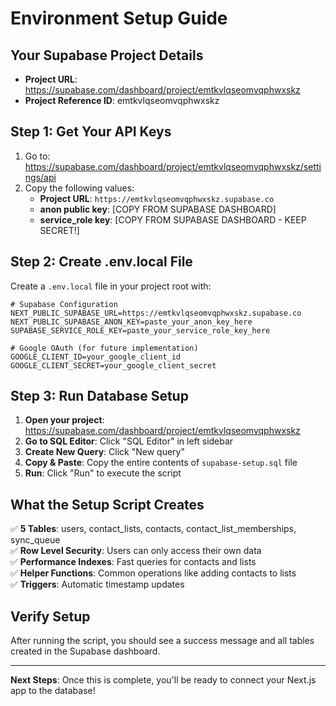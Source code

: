 # Environment Setup Guide

## Your Supabase Project Details

- **Project URL**: https://supabase.com/dashboard/project/emtkvlqseomvqphwxskz  
- **Project Reference ID**: emtkvlqseomvqphwxskz

## Step 1: Get Your API Keys

1. Go to: https://supabase.com/dashboard/project/emtkvlqseomvqphwxskz/settings/api
2. Copy the following values:
   - **Project URL**: `https://emtkvlqseomvqphwxskz.supabase.co`
   - **anon public key**: [COPY FROM SUPABASE DASHBOARD]
   - **service_role key**: [COPY FROM SUPABASE DASHBOARD - KEEP SECRET!]

## Step 2: Create .env.local File

Create a `.env.local` file in your project root with:

```env
# Supabase Configuration
NEXT_PUBLIC_SUPABASE_URL=https://emtkvlqseomvqphwxskz.supabase.co
NEXT_PUBLIC_SUPABASE_ANON_KEY=paste_your_anon_key_here
SUPABASE_SERVICE_ROLE_KEY=paste_your_service_role_key_here

# Google OAuth (for future implementation)
GOOGLE_CLIENT_ID=your_google_client_id
GOOGLE_CLIENT_SECRET=your_google_client_secret
```

## Step 3: Run Database Setup

1. **Open your project**: https://supabase.com/dashboard/project/emtkvlqseomvqphwxskz
2. **Go to SQL Editor**: Click "SQL Editor" in left sidebar
3. **Create New Query**: Click "New query"
4. **Copy & Paste**: Copy the entire contents of `supabase-setup.sql` file
5. **Run**: Click "Run" to execute the script

## What the Setup Script Creates

✅ **5 Tables**: users, contact_lists, contacts, contact_list_memberships, sync_queue  
✅ **Row Level Security**: Users can only access their own data  
✅ **Performance Indexes**: Fast queries for contacts and lists  
✅ **Helper Functions**: Common operations like adding contacts to lists  
✅ **Triggers**: Automatic timestamp updates  

## Verify Setup

After running the script, you should see a success message and all tables created in the Supabase dashboard.

---

**Next Steps**: Once this is complete, you'll be ready to connect your Next.js app to the database! 